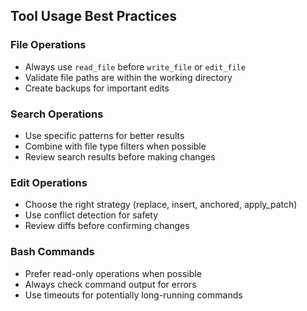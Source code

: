 ## Tool Usage Best Practices

### File Operations
- Always use `read_file` before `write_file` or `edit_file`
- Validate file paths are within the working directory
- Create backups for important edits

### Search Operations
- Use specific patterns for better results
- Combine with file type filters when possible
- Review search results before making changes

### Edit Operations
- Choose the right strategy (replace, insert, anchored, apply_patch)
- Use conflict detection for safety
- Review diffs before confirming changes

### Bash Commands
- Prefer read-only operations when possible
- Always check command output for errors
- Use timeouts for potentially long-running commands
